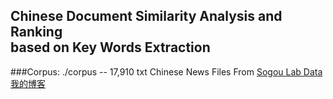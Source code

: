 ## Chinese Document Similarity Analysis and Ranking <br> based on Key Words Extraction

###Corpus:
    ./corpus  -- 17,910 txt Chinese News Files From [Sogou Lab Data](http://www.sogou.com/labs/dl/c.html)<br>
    [我的博客](http://blog.csdn.net/guodongxiaren)  
